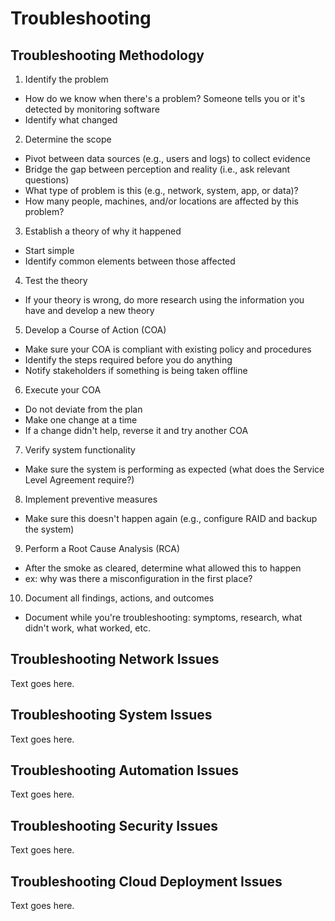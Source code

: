 # Troubleshooting

## Troubleshooting Methodology
1. Identify the problem
  * How do we know when there's a problem? Someone tells you or it's detected by monitoring software
  * Identify what changed
2. Determine the scope 
  * Pivot between data sources (e.g., users and logs) to collect evidence
  * Bridge the gap between perception and reality (i.e., ask relevant questions)
  * What type of problem is this (e.g., network, system, app, or data)?
  * How many people, machines, and/or locations are affected by this problem?
3. Establish a theory of why it happened
  * Start simple
  * Identify common elements between those affected
4. Test the theory
  * If your theory is wrong, do more research using the information you have and develop a new theory
5. Develop a Course of Action (COA)
  * Make sure your COA is compliant with existing policy and procedures
  * Identify the steps required before you do anything
  * Notify stakeholders if something is being taken offline
6. Execute your COA 
  * Do not deviate from the plan
  * Make one change at a time
  * If a change didn't help, reverse it and try another COA
7. Verify system functionality
  * Make sure the system is performing as expected (what does the Service Level Agreement require?)
8. Implement preventive measures
  * Make sure this doesn't happen again (e.g., configure RAID and backup the system)
9. Perform a Root Cause Analysis (RCA)
  * After the smoke as cleared, determine what allowed this to happen
  * ex: why was there a misconfiguration in the first place?
10. Document all findings, actions, and outcomes
  * Document while you're troubleshooting: symptoms, research, what didn't work, what worked, etc. 

## Troubleshooting Network Issues
Text goes here. 

## Troubleshooting System Issues
Text goes here. 

## Troubleshooting Automation Issues
Text goes here. 

## Troubleshooting Security Issues
Text goes here. 

## Troubleshooting Cloud Deployment Issues
Text goes here. 

